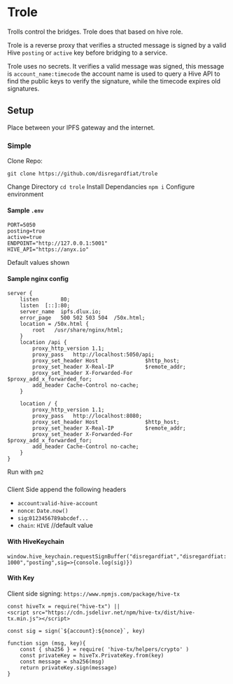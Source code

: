 # Trole

Trolls control the bridges. Trole does that based on hive role.

Trole is a reverse proxy that verifies a structed message is signed by a valid Hive `posting` or `active` key before bridging to a service. 

Trole uses no secrets. It verifies a valid message was signed, this message is `account_name:timecode` the account name is used to query a Hive API to find the public keys to verify the signature, while the timecode expires old signatures. 

## Setup

Place between your IPFS gateway and the internet.

### Simple

Clone Repo:

`git clone https://github.com/disregardfiat/trole`

Change Directory `cd trole`
Install Dependancies `npm i`
Configure environment

#### Sample `.env`

```
PORT=5050
posting=true
active=true
ENDPOINT="http://127.0.0.1:5001"
HIVE_API="https://anyx.io"
```

Default values shown

#### Sample nginx config

```
server {
    listen       80;
    listen  [::]:80;
    server_name  ipfs.dlux.io;
    error_page   500 502 503 504  /50x.html;
    location = /50x.html {
        root   /usr/share/nginx/html;
    }
    location /api {
        proxy_http_version 1.1;
        proxy_pass   http://localhost:5050/api;
        proxy_set_header Host               $http_host;
        proxy_set_header X-Real-IP          $remote_addr;
        proxy_set_header X-Forwarded-For    $proxy_add_x_forwarded_for;
        add_header Cache-Control no-cache;
    }

    location / {
        proxy_http_version 1.1;
        proxy_pass   http://localhost:8080;
        proxy_set_header Host               $http_host;
        proxy_set_header X-Real-IP          $remote_addr;
        proxy_set_header X-Forwarded-For    $proxy_add_x_forwarded_for;
        add_header Cache-Control no-cache;
    }
}
```
Run with `pm2`

###

Client Side append the following headers

* `account`:`valid-hive-account`
* `nonce`: `Date.now()`
* `sig`:`0123456789abcdef...`
* `chain`: `HIVE` //default value

#### With HiveKeychain
`window.hive_keychain.requestSignBuffer("disregardfiat","disregardfiat:1000","posting",sig=>{console.log(sig)})`

#### With Key
Client side signing:
`https://www.npmjs.com/package/hive-tx`
```
const hiveTx = require("hive-tx") || 
<script src="https://cdn.jsdelivr.net/npm/hive-tx/dist/hive-tx.min.js"></script>

const sig = sign(`${account}:${nonce}`, key)

function sign (msg, key){
    const { sha256 } = require( 'hive-tx/helpers/crypto' )
    const privateKey = hiveTx.PrivateKey.from(key)
    const message = sha256(msg)
    return privateKey.sign(message)
}
```
